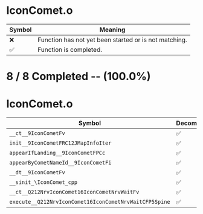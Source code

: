 # IconComet.o
| Symbol | Meaning 
| ------------- | ------------- 
| :x: | Function has not yet been started or is not matching. 
| :white_check_mark: | Function is completed. 


# 8 / 8 Completed -- (100.0%)
# IconComet.o
| Symbol | Decompiled? |
| ------------- | ------------- |
| `__ct__9IconCometFv` | :white_check_mark: |
| `init__9IconCometFRC12JMapInfoIter` | :white_check_mark: |
| `appearIfLanding__9IconCometFPCc` | :white_check_mark: |
| `appearByCometNameId__9IconCometFi` | :white_check_mark: |
| `__dt__9IconCometFv` | :white_check_mark: |
| `__sinit_\IconComet_cpp` | :white_check_mark: |
| `__ct__Q212NrvIconComet16IconCometNrvWaitFv` | :white_check_mark: |
| `execute__Q212NrvIconComet16IconCometNrvWaitCFP5Spine` | :white_check_mark: |
